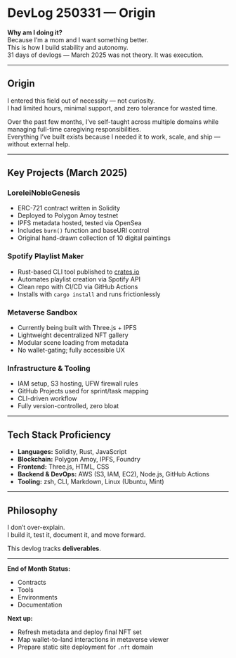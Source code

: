 # DevLog 250331 — Origin

**Why am I doing it?**  
Because I’m a mom and I want something better.  
This is how I build stability and autonomy.  
31 days of devlogs — March 2025 was not theory. It was execution.

---

## Origin

I entered this field out of necessity — not curiosity.  
I had limited hours, minimal support, and zero tolerance for wasted time.  

Over the past few months, I’ve self-taught across multiple domains while managing full-time caregiving responsibilities.  
Everything I’ve built exists because I needed it to work, scale, and ship — without external help.

---

## Key Projects (March 2025)

### LoreleiNobleGenesis
- ERC-721 contract written in Solidity
- Deployed to Polygon Amoy testnet
- IPFS metadata hosted, tested via OpenSea
- Includes `burn()` function and baseURI control
- Original hand-drawn collection of 10 digital paintings

### Spotify Playlist Maker
- Rust-based CLI tool published to [crates.io](https://crates.io)
- Automates playlist creation via Spotify API
- Clean repo with CI/CD via GitHub Actions
- Installs with `cargo install` and runs frictionlessly

### Metaverse Sandbox
- Currently being built with Three.js + IPFS
- Lightweight decentralized NFT gallery
- Modular scene loading from metadata
- No wallet-gating; fully accessible UX

### Infrastructure & Tooling
- IAM setup, S3 hosting, UFW firewall rules
- GitHub Projects used for sprint/task mapping
- CLI-driven workflow
- Fully version-controlled, zero bloat

---

## Tech Stack Proficiency

- **Languages:** Solidity, Rust, JavaScript  
- **Blockchain:** Polygon Amoy, IPFS, Foundry  
- **Frontend:** Three.js, HTML, CSS  
- **Backend & DevOps:** AWS (S3, IAM, EC2), Node.js, GitHub Actions  
- **Tooling:** zsh, CLI, Markdown, Linux (Ubuntu, Mint)  

---

## Philosophy

I don’t over-explain.  
I build it, test it, document it, and move forward.  

This devlog tracks **deliverables**.

---

**End of Month Status:**  
- Contracts 
- Tools 
- Environments
- Documentation

**Next up:**  
- Refresh metadata and deploy final NFT set  
- Map wallet-to-land interactions in metaverse viewer  
- Prepare static site deployment for `.nft` domain  
